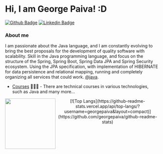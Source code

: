 # Hi, I am George Paiva! :D

[![Github Badge](https://img.shields.io/badge/-Github-000?style=flat-square&logo=Github&logoColor=white&link=https://github.com/GeorgePaiva)](https://github.com/GeorgePaiva)
[![Linkedin Badge](https://img.shields.io/badge/-LinkedIn-blue?style=flat-square&logo=Linkedin&logoColor=white&link=https://www.linkedin.com/in/george-paiva-264a45164/)](https://www.linkedin.com/in/george-paiva-264a45164/)

### About me
I am passionate about the Java language, and I am constantly evolving to bring the best proposals for the development of quality software with scalability. Skill in the Java programming language, and focus on the structure of the Spring, Spring Boot, Spring Data JPA and Spring Security ecosystem. Using the JPA specification, with implementation of HIBERNATE for data persistence and relational mapping, running and completely organizing all services that could work. [@java](https://www.java.com/pt-BR/).

- [Courses](https://cursos.alura.com.br/user/george-paiva15) 👨🏼‍🏫 - There are technical courses in various technologies, such as Java and many more...

<p align="left">
  <a href="https://github.com/anuraghazra/github-readme-stats">
    <img
      align="left"
      height="165"
      src="https://github-readme-stats.vercel.app/api?username=georgepaiva&count_private=true&show_icons=true&custom_title=Github%20Status&hide=issues&theme=radical"
    />
  </a>
</p>

<p align= "center">
  [![Top Langs](https://github-readme-stats.vercel.app/api/top-langs/?username=georgepaiva&layout=compact)](https://github.com/georgepaiva/github-readme-stats)
</p>




